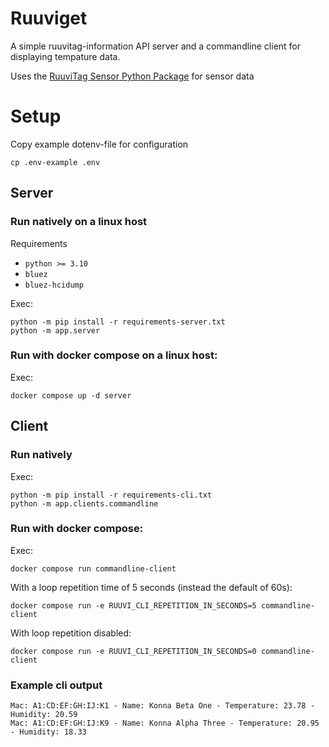 # Ruuviget

A simple ruuvitag-information API server and a commandline client for displaying tempature data.

Uses the [RuuviTag Sensor Python Package](https://github.com/ttu/ruuvitag-sensor) for sensor data

# Setup

Copy example dotenv-file for configuration

```
cp .env-example .env
```

## Server

### Run natively on a linux host

Requirements

- `python >= 3.10`
- `bluez`
- `bluez-hcidump`

Exec:

```
python -m pip install -r requirements-server.txt
python -m app.server
```

### Run with docker compose on a linux host:

Exec:

```
docker compose up -d server
```

## Client

### Run natively

Exec:

```
python -m pip install -r requirements-cli.txt
python -m app.clients.commandline
```

### Run with docker compose:

Exec:

```
docker compose run commandline-client
```

With a loop repetition time of 5 seconds (instead the default of 60s):

```
docker compose run -e RUUVI_CLI_REPETITION_IN_SECONDS=5 commandline-client
```

With loop repetition disabled:

```
docker compose run -e RUUVI_CLI_REPETITION_IN_SECONDS=0 commandline-client
```

### Example cli output

```
Mac: A1:CD:EF:GH:IJ:K1 - Name: Konna Beta One - Temperature: 23.78 - Humidity: 20.59
Mac: A1:CD:EF:GH:IJ:K9 - Name: Konna Alpha Three - Temperature: 20.95 - Humidity: 18.33
```
